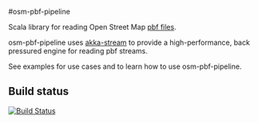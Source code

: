 #osm-pbf-pipeline

Scala library for reading Open Street Map [pbf files](http://wiki.openstreetmap.org/wiki/PBF_Format).

osm-pbf-pipeline uses [akka-stream](http://doc.akka.io/docs/akka/2.4/scala/stream/index.html) to provide a 
high-performance, back pressured engine for reading pbf streams.
 
See examples for use cases and to learn how to use osm-pbf-pipeline.

## Build status

[![Build Status](https://travis-ci.org/tripod-oss/osm-pbf-pipeline.svg?branch=master)](https://travis-ci.org/tripod-oss/osm-pbf-pipeline)
